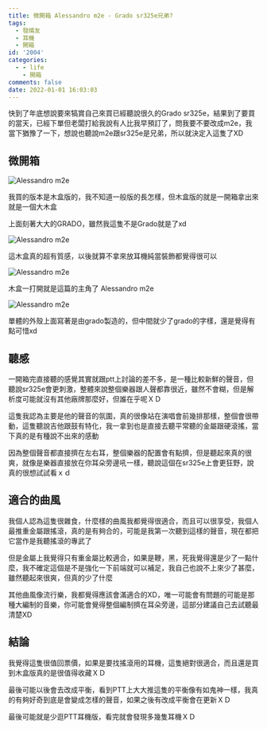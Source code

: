 ```yaml
---
title: 微開箱 Alessandro m2e - Grado sr325e兄弟?
tags:
  - 發燒友
  - 耳機
  - 開箱
id: '2004'
categories:
  - - life
    - 開箱
comments: false
date: 2022-01-01 16:03:03
---
```


快到了年底想說要來犒賞自己來買已經聽說很久的Grado sr325e，結果到了要買的當天，已經下單但老闆打給我說有人比我早預訂了，問我要不要改成m2e，我當下猶豫了一下，想說也聽說m2e跟sr325e是兄弟，所以就決定入這隻了XD



## 微開箱

![Alessandro m2e](https://blog.devcker.com/wp-content/uploads/2021/12/DSC_0053-1024x576.jpg)

我買的版本是木盒版的，我不知道一般版的長怎樣，但木盒版的就是一開箱拿出來就是一個大木盒

上面刻著大大的GRADO，雖然我這隻不是Grado就是了xd

![Alessandro m2e](https://blog.devcker.com/wp-content/uploads/2021/12/DSC_0054-1024x576.jpg)

這木盒真的超有質感，以後就算不拿來放耳機純當裝飾都覺得很可以

![Alessandro m2e](https://blog.devcker.com/wp-content/uploads/2021/12/DSC_0056-1024x576.jpg)

木盒一打開就是這篇的主角了 Alessandro m2e

![Alessandro m2e](https://blog.devcker.com/wp-content/uploads/2021/12/DSC_0061-1024x576.jpg)

單體的外殼上面寫著是由grado製造的，但中間就少了grado的字樣，還是覺得有點可惜xd

## 聽感

一開箱完直接聽的感覺其實就跟ptt上討論的差不多，是一種比較新鮮的聲音，但聽說sr325e會更刺激，整體來說整個樂器跟人聲都靠很近，雖然不會糊，但是解析度可能就沒有其他廠牌那麼好，但誰在乎呢ＸＤ

這隻我認為主要是他的聲音的氛圍，真的很像站在演唱會前幾排那樣，整個會很帶動，這隻聽說吉他跟鼓有特化，我一拿到也是直接去聽平常聽的金屬跟硬滾搖，當下真的是有種說不出來的感動

因為整個聲音都直接擠在左右耳，整個樂器的配置會有點擠，但是聽起來真的很爽，就像是樂器直接放在你耳朵旁邊吼一樣，聽說這個在sr325e上會更狂野，說真的很想試試看ｘｄ

## 適合的曲風

我個人認為這隻很雜食，什麼樣的曲風我都覺得很適合，而且可以很享受，我個人最推重金屬跟搖滾，真的是有夠合的，可能是我第一次聽到這樣的聲音，現在都把它當作是我聽搖滾的專武了

但是金屬上我覺得只有重金屬比較適合，如果是鞭，黑，死我覺得還是少了一點什麼，我不確定這個是不是強化一下前端就可以補足，我自己也說不上來少了甚麼，雖然聽起來很爽，但真的少了什麼

其他曲風像流行樂，我都覺得應該會滿適合的XD，唯一可能會有問題的可能是那種大編制的音樂，你可能會覺得整個編制擠在耳朵旁邊，這部分建議自己去試聽最清楚XD

## 結論

我覺得這隻很值回票價，如果是要找搖滾用的耳機，這隻絕對很適合，而且還是買到木盒版真的是很值得收藏ＸＤ

最後可能以後會去改成平衡，看到PTT上大大推這隻的平衡像有如鬼神一樣，我真的有夠好奇到底是會變成怎樣的聲音，如果之後有改成平衡會在更新ＸＤ

最後可能就是少逛PTT耳機版，看完就會發現多幾隻耳機ＸＤ